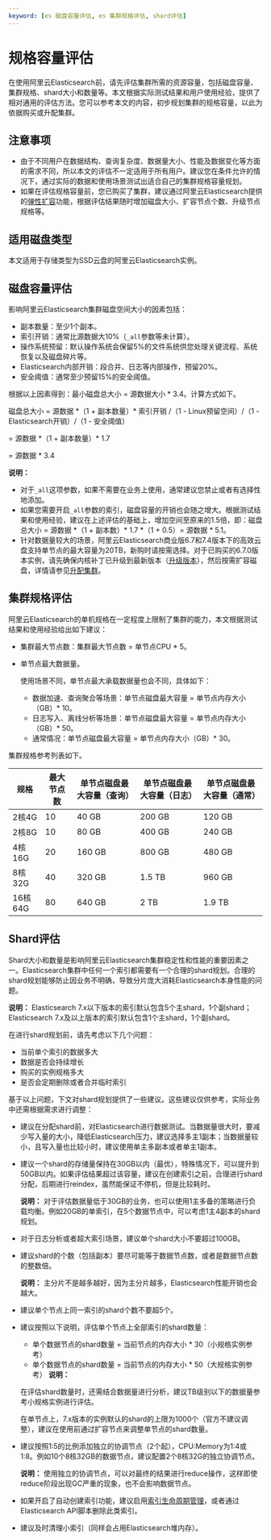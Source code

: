 ```yaml
---
keyword: [es 磁盘容量评估, es 集群规格评估, shard评估]
---
```


# 规格容量评估

在使用阿里云Elasticsearch前，请先评估集群所需的资源容量，包括磁盘容量、集群规格、shard大小和数量等。本文根据实际测试结果和用户使用经验，提供了相对通用的评估方法。您可以参考本文的内容，初步规划集群的规格容量，以此为依据购买或升配集群。

## 注意事项

-   由于不同用户在数据结构、查询复杂度、数据量大小、性能及数据变化等方面的需求不同，所以本文的评估不一定适用于所有用户。建议您在条件允许的情况下，通过实际的数据和使用场景测试出适合自己的集群规格容量规划。
-   如果在评估规格容量前，您已购买了集群，建议通过阿里云Elasticsearch提供的[弹性扩容](/cn.zh-CN/Elasticsearch/升降配实例/弹性扩缩集群资源.md)功能，根据评估结果随时增加磁盘大小、扩容节点个数、升级节点规格等。

## 适用磁盘类型

本文适用于存储类型为SSD云盘的阿里云Elasticsearch实例。

## 磁盘容量评估

影响阿里云Elasticsearch集群磁盘空间大小的因素包括：

-   副本数量：至少1个副本。
-   索引开销：通常比源数据大10%（`_all`参数等未计算）。
-   操作系统预留：默认操作系统会保留5%的文件系统供您处理关键流程、系统恢复以及磁盘碎片等。
-   Elasticsearch内部开销：段合并、日志等内部操作，预留20%。
-   安全阈值：通常至少预留15%的安全阈值。

根据以上因素得到：最小磁盘总大小 = 源数据大小 \* 3.4。计算方式如下。

磁盘总大小 = 源数据 \*（1 + 副本数量）\* 索引开销 /（1 - Linux预留空间）/（1 - Elasticsearch开销）/（1 - 安全阈值）

= 源数据 \*（1 + 副本数量）\* 1.7

= 源数据 \* 3.4

**说明：**

-   对于`_all`这项参数，如果不需要在业务上使用，通常建议您禁止或者有选择性地添加。
-   如果您需要开启`_all`参数的索引，磁盘容量的开销也会随之增大。根据测试结果和使用经验，建议在上述评估的基础上，增加空间至原来的1.5倍，即：磁盘总大小 = 源数据 \*（1 + 副本数）\* 1.7 \*（1 + 0.5）= 源数据 \* 5.1。
-   针对数据量较大的场景，阿里云Elasticsearch商业版6.7和7.4版本下的高效云盘支持单节点的最大容量为20TB，新购时请按需选择。对于已购买的6.7.0版本实例，请先确保内核补丁已升级到最新版本（[升级版本](/cn.zh-CN/Elasticsearch/版本升级/升级版本.md)），然后按需扩容磁盘，详情请参见[升配集群](/cn.zh-CN/Elasticsearch/升降配实例/升配集群.md)。

## 集群规格评估

阿里云Elasticsearch的单机规格在一定程度上限制了集群的能力，本文根据测试结果和使用经验给出如下建议：

-   集群最大节点数：集群最大节点数 = 单节点CPU \* 5。
-   单节点最大数据量。

    使用场景不同，单节点最大承载数据量也会不同，具体如下：

    -   数据加速、查询聚合等场景：单节点磁盘最大容量 = 单节点内存大小（GB）\* 10。
    -   日志写入、离线分析等场景：单节点磁盘最大容量 = 单节点内存大小（GB）\* 50。
    -   通常情况：单节点磁盘最大容量 = 单节点内存大小（GB）\* 30。

集群规格参考列表如下。

|规格|最大节点数|单节点磁盘最大容量（查询）|单节点磁盘最大容量（日志）|单节点磁盘最大容量（通常）|
|--|-----|-------------|-------------|-------------|
|2核4G|10|40 GB|200 GB|120 GB|
|2核8G|10|80 GB|400 GB|240 GB|
|4核16G|20|160 GB|800 GB|480 GB|
|8核32G|40|320 GB|1.5 TB|960 GB|
|16核64G|80|640 GB|2 TB|1.9 TB|

## Shard评估

Shard大小和数量是影响阿里云Elasticsearch集群稳定性和性能的重要因素之一。Elasticsearch集群中任何一个索引都需要有一个合理的shard规划。合理的shard规划能够防止因业务不明确，导致分片庞大消耗Elasticsearch本身性能的问题。

**说明：** Elasticsearch 7.x以下版本的索引默认包含5个主shard，1个副shard；Elasticsearch 7.x及以上版本的索引默认包含1个主shard，1个副shard。

在进行shard规划前，请先考虑以下几个问题：

-   当前单个索引的数据多大
-   数据是否会持续增长
-   购买的实例规格多大
-   是否会定期删除或者合并临时索引

基于以上问题，下文对shard规划提供了一些建议。这些建议仅供参考，实际业务中还需根据需求进行调整：

-   建议在分配shard前，对Elasticsearch进行数据测试。当数据量很大时，要减少写入量的大小，降低Elasticsearch压力，建议选择多主1副本；当数据量较小，且写入量也比较小时，建议使用单主多副本或者单主1副本。
-   建议一个shard的存储量保持在30GB以内（最优），特殊情况下，可以提升到50GB以内。如果评估结果超过该容量，建议在创建索引之前，合理进行shard分配，后期进行reindex，虽然能保证不停机，但是比较耗时。

    **说明：** 对于评估数据量低于30GB的业务，也可以使用1主多备的策略进行负载均衡。例如20GB的单索引，在5个数据节点中，可以考虑1主4副本的shard规划。

-   对于日志分析或者超大索引场景，建议单个shard大小不要超过100GB。
-   建议shard的个数（包括副本）要尽可能等于数据节点数，或者是数据节点数的整数倍。

    **说明：** 主分片不是越多越好，因为主分片越多，Elasticsearch性能开销也会越大。

-   建议单个节点上同一索引的shard个数不要超5个。
-   建议按照以下说明，评估单个节点上全部索引的shard数量：

    -   单个数据节点的shard数量 = 当前节点的内存大小 \* 30（小规格实例参考）
    -   单个数据节点的shard数量 = 当前节点的内存大小 \* 50（大规格实例参考）
    **说明：**

    在评估shard数量时，还需结合数据量进行分析，建议TB级别以下的数据量参考小规格实例进行评估。

    在单节点上，7.x版本的实例默认的shard的上限为1000个（官方不建议调整），建议在使用前通过扩容节点来调整单节点的shard数量。

-   建议按照1:5的比例添加独立的协调节点（2个起），CPU:Memory为1:4或1:8。例如10个8核32GB的数据节点，建议配置2个8核32G的独立协调节点。

    **说明：** 使用独立的协调节点，可以对最终的结果进行reduce操作，这样即使reduce阶段出现GC严重的现象，也不会影响数据节点。

-   如果开启了自动创建索引功能，建议启用[索引生命周期管理](/cn.zh-CN/最佳实践/Elasticsearch应用/集群管理/通过索引生命周期管理Heartbeat数据.md)，或者通过Elasticsearch API脚本删除此类索引。
-   建议及时清理小索引（同样会占用Elasticsearch堆内存）。

